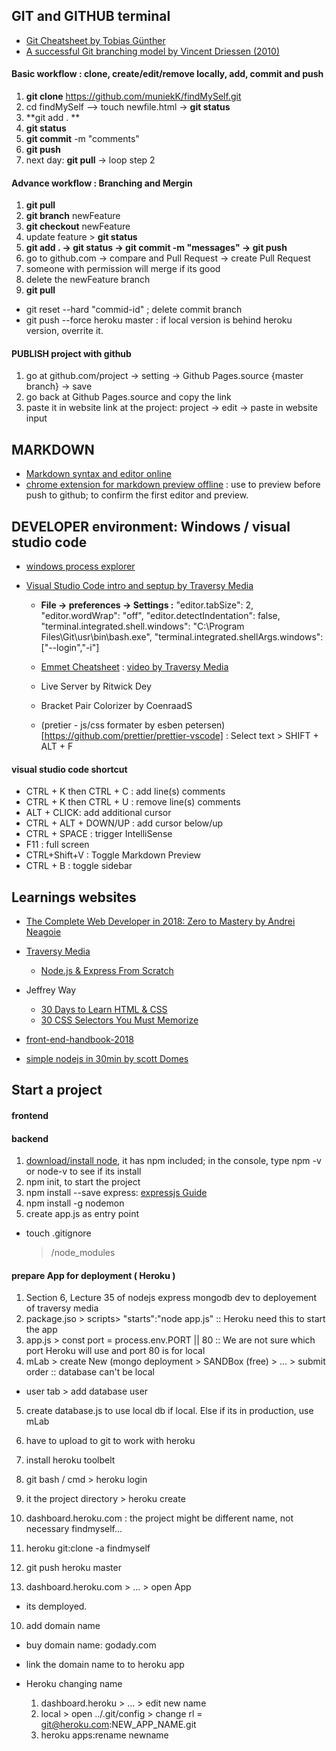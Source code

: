 ## GIT and GITHUB terminal 

- [Git Cheatsheet by Tobias Günther](https://www.git-tower.com/blog/git-cheat-sheet)
- [A successful Git branching model by Vincent Driessen (2010)](https://nvie.com/posts/a-successful-git-branching-model/)


#### Basic workflow : clone, create/edit/remove locally, add, commit and push
  1. **git clone** https://github.com/muniekK/findMySelf.git
  2. cd findMySelf --> touch newfile.html -> **git status** 
  3. **git add . **
  4. **git status**
  5. **git commit** -m "comments"
  6. **git push**
  7. next day: **git pull** -> loop step 2


#### Advance workflow : **Branching** and **Mergin**
  1. **git pull**
  2. **git branch** newFeature
  3. **git checkout** newFeature
  4. update feature > **git status**
  5. **git add . -> git status -> git commit -m "messages" -> git push**
  6. go to github.com -> compare and Pull Request -> create Pull Request
  7. someone with permission will merge if its good
  8. delete the newFeature branch
  9. **git pull**

- git reset --hard "commid-id" ; delete commit branch
- git push --force heroku master : if local version is behind heroku version, overrite it.

#### PUBLISH project with github
1. go at github.com/project -> setting -> Github Pages.source {master branch} -> save
2. go back at Github Pages.source and copy the link
3. paste it in website link at the project: project -> edit -> paste in website input

## MARKDOWN

- [Markdown syntax and editor online](https://stackedit.io/app#)
- [chrome extension for markdown preview offline](https://stackoverflow.com/questions/9843609/view-markdown-files-offline) : use to preview before push to github; to confirm the first editor and preview.

## DEVELOPER environment: Windows / visual studio code
- [windows process explorer](https://docs.microsoft.com/en-us/sysinternals/downloads/process-explorer)
- [Visual Studio Code intro and septup by Traversy Media](https://www.youtube.com/watch?v=fnPhJHN0jTE)

  - **File -> preferences -> Settings :**
  "editor.tabSize": 2,
  "editor.wordWrap": "off",
  "editor.detectIndentation": false,
  "terminal.integrated.shell.windows": "C:\\Program Files\\Git\\usr\\bin\\bash.exe",
  "terminal.integrated.shellArgs.windows": ["--login","-i"]

  - [Emmet Cheatsheet](https://docs.emmet.io/cheat-sheet/) : [video by Traversy Media](https://www.youtube.com/watch?v=5BIAdWNcr8Y)
  - Live Server by Ritwick Dey
  - Bracket Pair Colorizer by CoenraadS
  - (pretier - js/css formater by esben petersen)[https://github.com/prettier/prettier-vscode] : Select text > SHIFT + ALT + F
#### visual studio code shortcut
- CTRL + K then CTRL + C : add line(s) comments
- CTRL + K then CTRL + U : remove line(s) comments
- ALT + CLICK: add additional cursor
- CTRL + ALT + DOWN/UP : add cursor below/up
- CTRL + SPACE : trigger IntelliSense
- F11 : full screen
- CTRL+Shift+V : Toggle Markdown Preview
- CTRL + B : toggle sidebar

## Learnings websites
- [The Complete Web Developer in 2018: Zero to Mastery by Andrei Neagoie](https://www.udemy.com/the-complete-web-developer-in-2018/)
- [Traversy Media](https://www.youtube.com/user/TechGuyWeb/playlists)
  - [Node.js & Express From Scratch](https://www.youtube.com/watch?v=k_0ZzvHbNBQ&list=PLillGF-RfqbYRpji8t4SxUkMxfowG4Kqp)

- Jeffrey Way
  - [30 Days to Learn HTML & CSS](https://cosmolearning.org/video-lectures/course-introduction-3/)
  - [30 CSS Selectors You Must Memorize](https://code.tutsplus.com/tutorials/the-30-css-selectors-you-must-memorize--net-16048)
- [front-end-handbook-2018](https://github.com/FrontendMasters/front-end-handbook-2018)

- [simple nodejs in 30min by scott Domes](https://medium.freecodecamp.org/building-a-simple-node-js-api-in-under-30-minutes-a07ea9e390d2)

## Start a project
#### frontend

#### backend
1. [download/install node](https://nodejs.org/en/download/), it has npm included; in the console, type npm -v or node-v to see if its install
2. npm init, to start the project
3. npm install --save express: [expressjs Guide](https://expressjs.com/en/guide/routing.html)
4. npm install -g nodemon
4. create app.js as entry point


- touch .gitignore
  > /node_modules


#### prepare App for deployment ( Heroku ) 
1. Section 6, Lecture 35 of nodejs express mongodb dev to deployement of traversy media
2. package.jso > scripts> "starts":"node app.js"  :: Heroku need this to start the app
3. app.js > const port = process.env.PORT || 80   :: We are not sure which port Heroku will use and port 80 is for local
4. mLab > create New (mongo deployment > SANDBox (free) > ... > submit order           :: database can't be local
  - user tab > add database user
5. create database.js to use local db if local. Else if its in production, use mLab

6. have to upload to git to work with heroku
7. install heroku toolbelt
  1. git bash / cmd > heroku login
  2. it the project directory > heroku create  
8. dashboard.heroku.com : the project might be different name, not necessary findmyself...
  1. heroku git:clone -a findmyself
  2. git push heroku master
9. dashboard.heroku.com > ... > open App 
  - its demployed.
10. add domain name
  - buy domain name: godady.com
  - link the domain name to to heroku app

- Heroku changing name
  1. dashboard.heroku > ... > edit new name
  2. local > open ../.git/config  > change rl = git@heroku.com:NEW_APP_NAME.git
  3. heroku apps:rename newname

